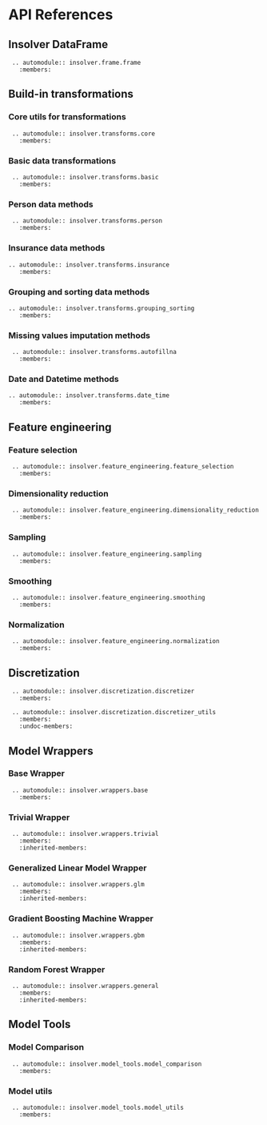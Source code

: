 # API References

## Insolver DataFrame

```{eval-rst}
 .. automodule:: insolver.frame.frame
   :members:
```

## Build-in transformations

### Core utils for transformations
```{eval-rst}
 .. automodule:: insolver.transforms.core
   :members:
```

### Basic data transformations
```{eval-rst}
 .. automodule:: insolver.transforms.basic
   :members:
```

### Person data methods

```{eval-rst}
 .. automodule:: insolver.transforms.person
   :members:
```

### Insurance data methods
```{eval-rst}
.. automodule:: insolver.transforms.insurance
   :members:
```

### Grouping and sorting data methods

```{eval-rst}
.. automodule:: insolver.transforms.grouping_sorting
   :members:
```

### Missing values imputation methods

```{eval-rst}
 .. automodule:: insolver.transforms.autofillna
   :members:
```

### Date and Datetime methods

```{eval-rst}
.. automodule:: insolver.transforms.date_time
   :members:
```

## Feature engineering
### Feature selection

```{eval-rst}
 .. automodule:: insolver.feature_engineering.feature_selection
   :members:
```

### Dimensionality reduction

```{eval-rst}
 .. automodule:: insolver.feature_engineering.dimensionality_reduction
   :members:
```

### Sampling

```{eval-rst}
 .. automodule:: insolver.feature_engineering.sampling
   :members:
```

### Smoothing
```{eval-rst}
 .. automodule:: insolver.feature_engineering.smoothing
   :members:
```

### Normalization
```{eval-rst}
 .. automodule:: insolver.feature_engineering.normalization
   :members:
```

## Discretization

```{eval-rst}
 .. automodule:: insolver.discretization.discretizer
   :members:
```

```{eval-rst}
 .. automodule:: insolver.discretization.discretizer_utils
   :members:
   :undoc-members:
```

## Model Wrappers

### Base Wrapper

```{eval-rst}
 .. automodule:: insolver.wrappers.base
   :members:
```
### Trivial Wrapper

```{eval-rst}
 .. automodule:: insolver.wrappers.trivial
   :members:
   :inherited-members:
```

### Generalized Linear Model Wrapper

```{eval-rst}
 .. automodule:: insolver.wrappers.glm
   :members:
   :inherited-members:
```

### Gradient Boosting Machine Wrapper

```{eval-rst}
 .. automodule:: insolver.wrappers.gbm
   :members:
   :inherited-members:
```

### Random Forest Wrapper

```{eval-rst}
 .. automodule:: insolver.wrappers.general
   :members:
   :inherited-members:
```

## Model Tools

### Model Comparison

```{eval-rst}
 .. automodule:: insolver.model_tools.model_comparison
   :members:
```

### Model utils

```{eval-rst}
 .. automodule:: insolver.model_tools.model_utils
   :members:
```

